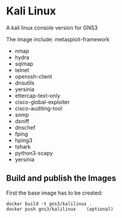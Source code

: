 # Kali Linux

A kali linux console version for GNS3

The image include:
metasploit-framework
 * nmap
 * hydra
 * sqlmap
 * telnet
 * openssh-client
 * dnsutils
 * yersinia
 * ettercap-text-only
 * cisco-global-exploiter
 * cisco-auditing-tool
 * snmp
 * dsniff
 * dnschef
 * fping
 * hping3
 * tshark
 * python3-scapy
 * yersinia

## Build and publish the Images

First the base image has to be created:

```
docker build -t gns3/kalilinux .
docker push gns3/kalilinux    (optional)
```
